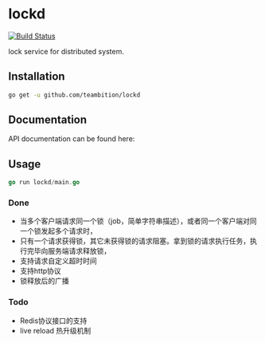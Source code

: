 # lockd
[![Build Status](https://travis-ci.org/teambition/lockd.svg?branch=master)](https://travis-ci.org/teambition/lockd)

lock service for distributed system.

## Installation

```sh
go get -u github.com/teambition/lockd
```

## Documentation

API documentation can be found here:
## Usage

```go
go run lockd/main.go 
```


### Done
 - 当多个客户端请求同一个锁（job，简单字符串描述），或者同一个客户端对同一个锁发起多个请求时，
 - 只有一个请求获得锁，其它未获得锁的请求阻塞。拿到锁的请求执行任务，执行完毕向服务端请求释放锁，
 - 支持请求自定义超时时间
 - 支持http协议
 - 锁释放后的广播
 
### Todo
 - Redis协议接口的支持
 - live reload 热升级机制
